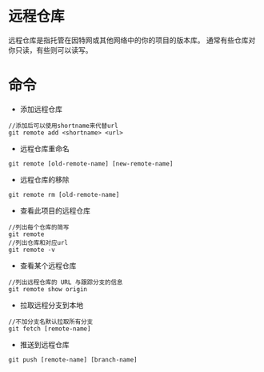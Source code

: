 # 远程仓库
远程仓库是指托管在因特网或其他网络中的你的项目的版本库。
通常有些仓库对你只读，有些则可以读写。

# 命令
- 添加远程仓库
```
//添加后可以使用shortname来代替url
git remote add <shortname> <url>
```
- 远程仓库重命名
```
git remote [old-remote-name] [new-remote-name]
```
- 远程仓库的移除
```
git remote rm [old-remote-name]
```

- 查看此项目的远程仓库
```
//列出每个仓库的简写
git remote
//列出仓库和对应url
git remote -v
```
- 查看某个远程仓库
```
//列出远程仓库的 URL 与跟踪分支的信息
git remote show origin
```

- 拉取远程分支到本地
```
//不加分支名默认拉取所有分支
git fetch [remote-name]
```
- 推送到远程仓库
```
git push [remote-name] [branch-name]
```
